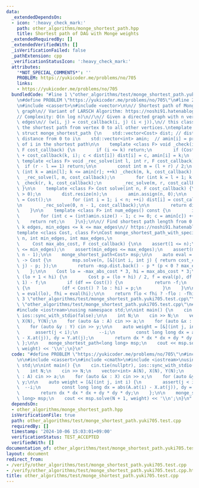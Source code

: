 ```yaml
---
data:
  _extendedDependsOn:
  - icon: ':heavy_check_mark:'
    path: other_algorithms/monge_shortest_path.hpp
    title: Shortest path of DAG with Monge weights
  _extendedRequiredBy: []
  _extendedVerifiedWith: []
  _isVerificationFailed: false
  _pathExtension: cpp
  _verificationStatusIcon: ':heavy_check_mark:'
  attributes:
    '*NOT_SPECIAL_COMMENTS*': ''
    PROBLEM: https://yukicoder.me/problems/no/705
    links:
    - https://yukicoder.me/problems/no/705
  bundledCode: "#line 1 \"other_algorithms/test/monge_shortest_path.yuki705.test.cpp\"\
    \n#define PROBLEM \"https://yukicoder.me/problems/no/705\"\n#line 2 \"other_algorithms/monge_shortest_path.hpp\"\
    \n#include <cassert>\n#include <vector>\n\n// Shortest path of Monge-weighted\
    \ graph\n// Variant of LARSCH Algorithm: https://noshi91.hatenablog.com/entry/2023/02/18/005856\n\
    // Complexity: O(n log n)\n//\n// Given a directed graph with n vertices and weighted\
    \ edges\n// (w(i, j) = cost_callback(i, j) (i < j)),\n// this class calculates\
    \ the shortest path from vertex 0 to all other vertices.\ntemplate <class Cost>\
    \ struct monge_shortest_path {\n    std::vector<Cost> dist; // dist[i] = shortest\
    \ distance from 0 to i\n    std::vector<int> amin;  // amin[i] = previous vertex\
    \ of i in the shortest path\n\n    template <class F> void _check(int i, int k,\
    \ F cost_callback) {\n        if (i <= k) return;\n        if (Cost c = dist[k]\
    \ + cost_callback(k, i); c < dist[i]) dist[i] = c, amin[i] = k;\n    }\n\n   \
    \ template <class F> void _rec_solve(int l, int r, F cost_callback) {\n      \
    \  if (r - l == 1) return;\n\n        const int m = (l + r) / 2;\n        for\
    \ (int k = amin[l]; k <= amin[r]; ++k) _check(m, k, cost_callback);\n\n      \
    \  _rec_solve(l, m, cost_callback);\n        for (int k = l + 1; k <= m; ++k)\
    \ _check(r, k, cost_callback);\n        _rec_solve(m, r, cost_callback);\n   \
    \ }\n\n    template <class F> Cost solve(int n, F cost_callback) {\n        assert(n\
    \ > 0);\n        dist.resize(n);\n        amin.assign(n, 0);\n\n        dist[0]\
    \ = Cost();\n        for (int i = 1; i < n; ++i) dist[i] = cost_callback(0, i);\n\
    \n        _rec_solve(0, n - 1, cost_callback);\n\n        return dist.back();\n\
    \    }\n\n    template <class F> int num_edges() const {\n        int ret = 0;\n\
    \        for (int c = (int)amin.size() - 1; c >= 0; c = amin[c]) ++ret;\n    \
    \    return ret;\n    }\n};\n\n// Find shortest path length from 0 to n - 1 with\
    \ k edges, min_edges <= k <= max_edges\n// https://noshi91.hatenablog.com/entry/2022/01/13/001217\n\
    template <class Cost, class F>\nCost monge_shortest_path_with_specified_edges(int\
    \ n, int min_edges, int max_edges,\n                                         \
    \     Cost max_abs_cost, F cost_callback) {\n\n    assert(1 <= n);\n    assert(0\
    \ <= min_edges);\n    assert(min_edges <= max_edges);\n    assert(max_edges <=\
    \ n - 1);\n\n    monge_shortest_path<Cost> msp;\n\n    auto eval = [&](Cost p)\
    \ -> Cost {\n        msp.solve(n, [&](int i, int j) { return cost_callback(i,\
    \ j) - p; });\n        return -msp.dist.back() - p * (p < 0 ? max_edges : min_edges);\n\
    \    };\n\n    Cost lo = -max_abs_cost * 3, hi = max_abs_cost * 3;\n\n    while\
    \ (lo + 1 < hi) {\n        Cost p = (lo + hi) / 2, f = eval(p), df = eval(p +\
    \ 1) - f;\n        if (df == Cost()) {\n            return -f;\n        } else\
    \ {\n            (df < Cost() ? lo : hi) = p;\n        }\n    }\n\n    Cost flo\
    \ = eval(lo), fhi = eval(hi);\n\n    return flo < fhi ? -flo : -fhi;\n}\n#line\
    \ 3 \"other_algorithms/test/monge_shortest_path.yuki705.test.cpp\"\n\n#line 5\
    \ \"other_algorithms/test/monge_shortest_path.yuki705.test.cpp\"\n#include <cmath>\n\
    #include <iostream>\nusing namespace std;\n\nint main() {\n    cin.tie(nullptr),\
    \ ios::sync_with_stdio(false);\n\n    int N;\n    cin >> N;\n    vector<int> A(N),\
    \ X(N), Y(N);\n    for (auto &a : A) cin >> a;\n    for (auto &x : X) cin >> x;\n\
    \    for (auto &y : Y) cin >> y;\n\n    auto weight = [&](int j, int i) {\n  \
    \      assert(j < i);\n        --i;\n        const long long dx = abs(A.at(i)\
    \ - X.at(j)), dy = Y.at(j);\n        return dx * dx * dx + dy * dy * dy;\n   \
    \ };\n\n    monge_shortest_path<long long> msp;\n    cout << msp.solve(N + 1,\
    \ weight) << '\\n';\n}\n"
  code: "#define PROBLEM \"https://yukicoder.me/problems/no/705\"\n#include \"../monge_shortest_path.hpp\"\
    \n\n#include <cassert>\n#include <cmath>\n#include <iostream>\nusing namespace\
    \ std;\n\nint main() {\n    cin.tie(nullptr), ios::sync_with_stdio(false);\n\n\
    \    int N;\n    cin >> N;\n    vector<int> A(N), X(N), Y(N);\n    for (auto &a\
    \ : A) cin >> a;\n    for (auto &x : X) cin >> x;\n    for (auto &y : Y) cin >>\
    \ y;\n\n    auto weight = [&](int j, int i) {\n        assert(j < i);\n      \
    \  --i;\n        const long long dx = abs(A.at(i) - X.at(j)), dy = Y.at(j);\n\
    \        return dx * dx * dx + dy * dy * dy;\n    };\n\n    monge_shortest_path<long\
    \ long> msp;\n    cout << msp.solve(N + 1, weight) << '\\n';\n}\n"
  dependsOn:
  - other_algorithms/monge_shortest_path.hpp
  isVerificationFile: true
  path: other_algorithms/test/monge_shortest_path.yuki705.test.cpp
  requiredBy: []
  timestamp: '2024-10-06 15:03:01+09:00'
  verificationStatus: TEST_ACCEPTED
  verifiedWith: []
documentation_of: other_algorithms/test/monge_shortest_path.yuki705.test.cpp
layout: document
redirect_from:
- /verify/other_algorithms/test/monge_shortest_path.yuki705.test.cpp
- /verify/other_algorithms/test/monge_shortest_path.yuki705.test.cpp.html
title: other_algorithms/test/monge_shortest_path.yuki705.test.cpp
---
```

